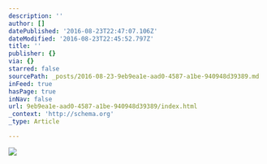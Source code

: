 ```yaml
---
description: ''
author: []
datePublished: '2016-08-23T22:47:07.106Z'
dateModified: '2016-08-23T22:45:52.797Z'
title: ''
publisher: {}
via: {}
starred: false
sourcePath: _posts/2016-08-23-9eb9ea1e-aad0-4587-a1be-940948d39389.md
inFeed: true
hasPage: true
inNav: false
url: 9eb9ea1e-aad0-4587-a1be-940948d39389/index.html
_context: 'http://schema.org'
_type: Article

---
```

![](https://the-grid-user-content.s3-us-west-2.amazonaws.com/9928cac1-5647-4f79-9e39-5826a9d87e33.jpg)